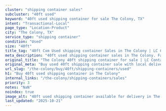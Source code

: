 ```yaml
---
cluster: "shipping container sales"
subcluster: "40ft used"
keyword: "40ft used shipping container for sale The Colony, TX"
intent: "Transactional-Local"
page_type: "Location-Product"
city: "The Colony, TX"
service_type: "shipping container"
condition: "Used"
size: "40ft"
title_tag: "40ft Cxm Used shipping container Sales in The Colony | LC Container"
meta_description: "40ft used shipping container sales in The Colony. Fast delivery, competitive pricing. Serving shipping containers area. Quote ID: 6J9. Call (214) 524-4168 for your free quote today."
original_title: "The Colony 40ft shipping container for sale | LC Container"
original_meta: "Buy used 40ft shipping container sale with local delivery in The Colony, TX. LC Container — local Since 2003. Request a fast quote today."
url_slug: "/the-colony/buy/40ft/shipping-containers/used"
h1: "Buy 40ft used shipping container in The Colony"
internal_links: "/the-colony/shipping-containers/sales"
priority: 3
notes: "NaN"
noindex: true
image_alt: "40ft used shipping container available for delivery in The Colony"
last_updated: "2025-10-21"
---
```


<!-- TODO: Add unique city/inventory copy, images, and internal links here. -->
